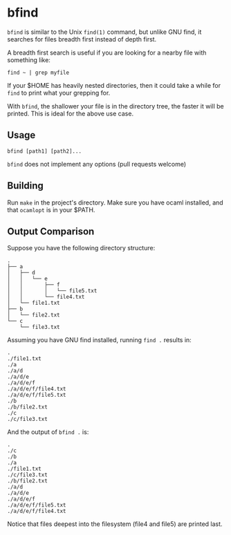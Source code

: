 # bfind

`bfind` is similar to the Unix `find(1)` command, but unlike GNU find, it searches for files
breadth first instead of depth first.

A breadth first search is useful if you are looking for a nearby file with
something like:

`find ~ | grep myfile`

If your $HOME has heavily nested directories, then it could take a while for `find`
to print what your grepping for. 

With `bfind`, the shallower your file is in the directory tree, the faster it
will be printed. This is ideal for the above use case.

## Usage

`bfind [path1] [path2]...`

`bfind` does not implement any options (pull requests welcome)

## Building

Run `make` in the project's directory. Make sure you have ocaml installed, and
that `ocamlopt` is in your $PATH.

## Output Comparison

Suppose you have the following directory structure:

```
.
├── a
│   ├── d
│   │   └── e
│   │       ├── f
│   │       │   └── file5.txt
│   │       └── file4.txt
│   └── file1.txt
├── b
│   └── file2.txt
└── c
    └── file3.txt
```

Assuming you have GNU find installed, running `find .` results in:

```
.
./file1.txt
./a
./a/d
./a/d/e
./a/d/e/f
./a/d/e/f/file4.txt
./a/d/e/f/file5.txt
./b
./b/file2.txt
./c
./c/file3.txt
```

And the output of `bfind .` is:

```
.
./c
./b
./a
./file1.txt
./c/file3.txt
./b/file2.txt
./a/d
./a/d/e
./a/d/e/f
./a/d/e/f/file5.txt
./a/d/e/f/file4.txt
```

Notice that files deepest into the filesystem (file4 and file5) are printed
last.
